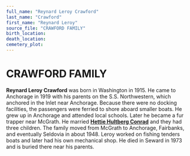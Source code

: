 ```yaml
---
full_name: "Reynard Leroy Crawford"
last_name: "Crawford"
first_name: "Reynard Leroy"
source_file: "CRAWFORD FAMILY"
birth_location: 
death_location: 
cemetery_plot: 
---
```

# CRAWFORD FAMILY

**Reynard Leroy Crawford** was born in Washington in 1915. He came to
Anchorage in 1919 with his parents on the S.S. Northwestern, which
anchored in the Inlet near Anchorage. Because there were no docking
facilities, the passengers were ferried to shore aboard smaller boats.
He grew up in Anchorage and attended local schools. Later he became a
fur trapper near McGrath. He married [**Hettie Hultberg Conrad**](../_people/Crawford_Hettie_M_Conrad.md) and they had
three children. The family moved from McGrath to Anchorage, Fairbanks,
and eventually Seldovia in about 1948. Leroy worked on fishing tenders
boats and later had his own mechanical shop. He died in Seward in 1973
and is buried there near his parents.

